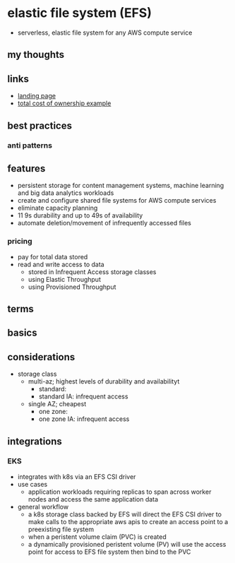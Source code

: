 # elastic file system (EFS)

- serverless, elastic file system for any AWS compute service

## my thoughts

## links

- [landing page](https://aws.amazon.com/efs/?did=ap_card&trk=ap_card)
- [total cost of ownership example](https://aws.amazon.com/efs/tco/)

## best practices

### anti patterns

## features

- persistent storage for content management systems, machine learning and big data analytics workloads
- create and configure shared file systems for AWS compute services
- eliminate capacity planning
- 11 9s durability and up to 49s of availability
- automate deletion/movement of infrequently accessed files

### pricing

- pay for total data stored
- read and write access to data
  - stored in Infrequent Access storage classes
  - using Elastic Throughput
  - using Provisioned Throughput

## terms

## basics

## considerations

- storage class
  - multi-az; highest levels of durability and availabilityt
    - standard:
    - standard IA: infrequent access
  - single AZ; cheapest
    - one zone:
    - one zone IA: infrequent access

## integrations

### EKS

- integrates with k8s via an EFS CSI driver
- use cases
  - application workloads requiring replicas to span across worker nodes and access the same application data
- general workflow
  - a k8s storage class backed by EFS will direct the EFS CSI driver to make calls to the appropriate aws apis to create an access point to a preexisting file system
  - when a peristent volume claim (PVC) is created
  - a dynamically provisioned peristent volume (PV) will use the access point for access to EFS file system then bind to the PVC
